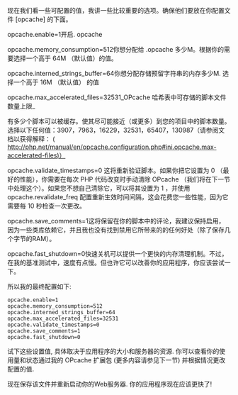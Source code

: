 现在我们看一些可配置的值，我讲一些比较重要的选项。确保他们要放在你配置文件 [opcache] 的下面。

opcache.enable=1开启. opcache

opcache.memory_consumption=512你想分配给 .opcache 多少M。根据你的需要选择一个高于 64M （默认值）的值。

opcache.interned_strings_buffer=64你想分配存储预留字符串的内存多少M. 选择一个高于 16M （默认值） 的值

opcache.max_accelerated_files=32531_OPcache 哈希表中可存储的脚本文件数量上限_

有多少个脚本可以被缓存。使其尽可能接近（或更多）到您的项目中的脚本数量。选择以下任何值：3907，7963，16229，32531，65407，130987（请参阅文档以获得解释： ( [http://php.net/manual/en/opcache.configuration.php#ini.opcache.max-accelerated-files)）][0]

opcache.validate_timestamps=0 这将重新验证脚本。如果你把它设置为 0 （最好的性能），你需要在每次 PHP 代码改变时手动清除 OPcache （我们将在下一节中处理这个）。如果您不想自己清除它，可以将其设置为 1 ，并使用 opcache.revalidate_freq 配置重新生效时间间隔，这会花费您一些性能，因为它需要每 10 秒检查一次更改。 

opcache.save_comments=1这将保留在你的脚本中的评论，我建议保持启用，因为一些类库依赖它，并且我也没有找到禁用它所带来的的任何好处（除了保存几个字节的RAM）。

opcache.fast_shutdown=0快速关机可以提供一个更快的内存清理机制。不过，在我的基准测试中，速度有点慢。但也许它可以改善你的应用程序，你应该尝试一下。

所以我的最终配置如下:

    opcache.enable=1
    opcache.memory_consumption=512
    opcache.interned_strings_buffer=64
    opcache.max_accelerated_files=32531
    opcache.validate_timestamps=0
    opcache.save_comments=1
    opcache.fast_shutdown=0

试下这些设置值, 具体取决于应用程序的大小和服务器的资源. 你可以查看你的使用量和状态通过我的 OPcache 扩展包 (更多内容请参见下一节) 并根据情况更改配置的值. 

现在保存该文件并重新启动你的Web服务器. 你的应用程序现在应该更快了!

[0]: http://link.zhihu.com/?target=http%3A//php.net/manual/en/opcache.configuration.php%23ini.opcache.max-accelerated-files%29%25EF%25BC%2589